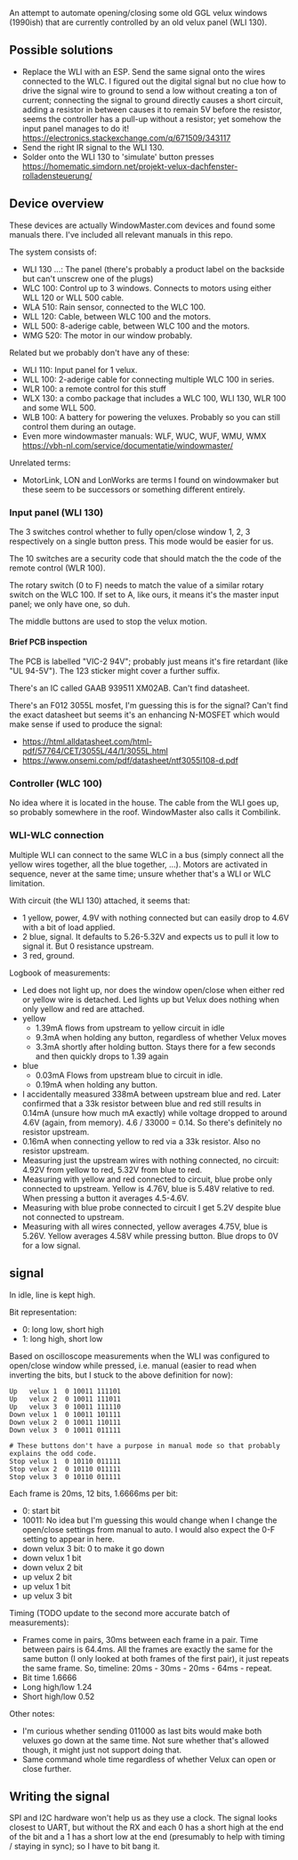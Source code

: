 An attempt to automate opening/closing some old GGL velux windows (1990ish) that are currently controlled by an old
velux panel (WLI 130).


## Possible solutions
- Replace the WLI with an ESP. Send the same signal onto the wires connected to the WLC. I figured out the digital
  signal but no clue how to drive the signal wire to ground to send a low without creating a ton of current; connecting
  the signal to ground directly causes a short circuit, adding a resistor in between causes it to remain 5V before the
  resistor, seems the controller has a pull-up without a resistor; yet somehow the input panel manages to do it!
  https://electronics.stackexchange.com/q/671509/343117
- Send the right IR signal to the WLI 130.
- Solder onto the WLI 130 to 'simulate' button presses
  https://homematic.simdorn.net/projekt-velux-dachfenster-rolladensteuerung/


## Device overview
These devices are actually WindowMaster.com devices and found some manuals there. I've included all relevant manuals in
this repo.

The system consists of:

- WLI 130 ...: The panel (there's probably a product label on the backside but can't unscrew one of the plugs)
- WLC 100: Control up to 3 windows. Connects to motors using either WLL 120 or WLL 500 cable.
- WLA 510: Rain sensor, connected to the WLC 100.
- WLL 120: Cable, between WLC 100 and the motors.
- WLL 500: 8-aderige cable, between WLC 100 and the motors.
- WMG 520: The motor in our window probably.

Related but we probably don't have any of these:

- WLI 110: Input panel for 1 velux.
- WLL 100: 2-aderige cable for connecting multiple WLC 100 in series.
- WLR 100: a remote control for this stuff
- WLX 130: a combo package that includes a WLC 100, WLI 130, WLR 100 and some WLL 500.
- WLB 100: A battery for powering the veluxes. Probably so you can still control them during an outage.
- Even more windowmaster manuals: WLF, WUC, WUF, WMU, WMX https://vbh-nl.com/service/documentatie/windowmaster/

Unrelated terms:

- MotorLink, LON and LonWorks are terms I found on windowmaker but these seem to be successors or something different
  entirely.


### Input panel (WLI 130)
The 3 switches control whether to fully open/close window 1, 2, 3 respectively on a single button press. This mode would
be easier for us.

The 10 switches are a security code that should match the the code of the remote control (WLR 100).

The rotary switch (0 to F) needs to match the value of a similar rotary switch on the WLC 100. If set to A, like ours,
it means it's the master input panel; we only have one, so duh.

The middle buttons are used to stop the velux motion.

#### Brief PCB inspection
The PCB is labelled "VIC-2 94V"; probably just means it's fire retardant (like "UL 94-5V"). The 123 sticker might cover
a further suffix.

There's an IC called GAAB 939511 XM02AB. Can't find datasheet.

There's an F012 3055L mosfet, I'm guessing this is for the signal? Can't find the exact datasheet but seems it's an
enhancing N-MOSFET which would make sense if used to produce the signal:

- <https://html.alldatasheet.com/html-pdf/57764/CET/3055L/44/1/3055L.html>
- <https://www.onsemi.com/pdf/datasheet/ntf3055l108-d.pdf>


### Controller (WLC 100)
No idea where it is located in the house. The cable from the WLI goes up, so probably somewhere in the roof.
WindowMaster also calls it Combilink.


### WLI-WLC connection
Multiple WLI can connect to the same WLC in a bus (simply connect all the yellow wires together, all the blue together,
...). Motors are activated in sequence, never at the same time; unsure whether that's a WLI or WLC limitation.

With circuit (the WLI 130) attached, it seems that:

- 1 yellow, power, 4.9V with nothing connected but can easily drop to 4.6V with a bit of load applied.
- 2 blue, signal. It defaults to 5.26-5.32V and expects us to pull it low to signal it. But 0 resistance upstream.
- 3 red, ground.

Logbook of measurements:

- Led does not light up, nor does the window open/close when either red or yellow wire is detached. Led lights up
  but Velux does nothing when only yellow and red are attached.
- yellow
  - 1.39mA flows from upstream to yellow circuit in idle
  - 9.3mA when holding any button, regardless of whether Velux moves
  - 3.3mA shortly after holding button. Stays there for a few seconds and then quickly drops to 1.39 again
- blue
  - 0.03mA Flows from upstream blue to circuit in idle.
  - 0.19mA when holding any button.
- I accidentally measured 338mA between upstream blue and red. Later confirmed that a 33k resistor between blue and red
  still results in 0.14mA (unsure how much mA exactly) while voltage dropped to around 4.6V (again, from memory). 4.6 /
  33000 = 0.14. So there's definitely no resistor upstream.
- 0.16mA when connecting yellow to red via a 33k resistor. Also no resistor upstream.
- Measuring just the upstream wires with nothing connected, no circuit: 4.92V from yellow to red, 5.32V from blue to red.
- Measuring with yellow and red connected to circuit, blue probe only connected to upstream. Yellow is 4.76V, blue is
  5.48V relative to red. When pressing a button it averages 4.5-4.6V.
- Measuring with blue probe connected to circuit I get 5.2V despite blue not connected to upstream.
- Measuring with all wires connected, yellow averages 4.75V, blue is 5.26V. Yellow averages 4.58V while pressing button.
  Blue drops to 0V for a low signal.


## signal
In idle, line is kept high.

Bit representation:

- 0: long low, short high
- 1: long high, short low

Based on oscilloscope measurements when the WLI was configured to open/close window while pressed, i.e. manual (easier
to read when inverting the bits, but I stuck to the above definition for now):

```
Up   velux 1  0 10011 111101
Up   velux 2  0 10011 111011
Up   velux 3  0 10011 111110
Down velux 1  0 10011 101111
Down velux 2  0 10011 110111
Down velux 3  0 10011 011111

# These buttons don't have a purpose in manual mode so that probably explains the odd code.
Stop velux 1  0 10110 011111
Stop velux 2  0 10110 011111
Stop velux 3  0 10110 011111
```

Each frame is 20ms, 12 bits, 1.6666ms per bit:

- 0: start bit
- 10011: No idea but I'm guessing this would change when I change the open/close settings from manual to auto. I would
  also expect the 0-F setting to appear in here.
- down velux 3 bit: 0 to make it go down
- down velux 1 bit
- down velux 2 bit
- up velux 2 bit
- up velux 1 bit
- up velux 3 bit

Timing (TODO update to the second more accurate batch of measurements):

- Frames come in pairs, 30ms between each frame in a pair. Time between pairs is 64.4ms. All the frames are exactly the
  same for the same button (I only looked at both frames of the first pair), it just repeats the same frame. So,
  timeline: 20ms - 30ms - 20ms - 64ms - repeat.
- Bit time 1.6666
- Long high/low 1.24
- Short high/low 0.52

Other notes:

- I'm curious whether sending 011000 as last bits would make both veluxes go down at the same time. Not sure whether
  that's allowed though, it might just not support doing that.
- Same command whole time regardless of whether Velux can open or close further.


## Writing the signal
SPI and I2C hardware won't help us as they use a clock. The signal looks closest to UART, but without the RX and each 0
has a short high at the end of the bit and a 1 has a short low at the end (presumably to help with timing / staying in
sync); so I have to bit bang it.
